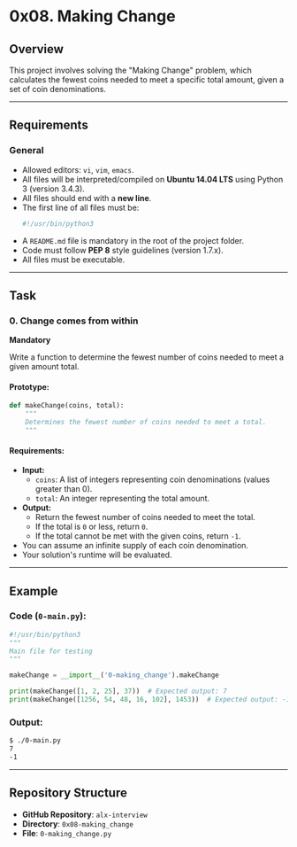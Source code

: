# 0x08. Making Change

## Overview
This project involves solving the "Making Change" problem, which calculates the fewest coins needed to meet a specific total amount, given a set of coin denominations.

---

## Requirements

### General
- Allowed editors: `vi`, `vim`, `emacs`.
- All files will be interpreted/compiled on **Ubuntu 14.04 LTS** using Python 3 (version 3.4.3).
- All files should end with a **new line**.
- The first line of all files must be:
  ```python
  #!/usr/bin/python3
  ```
- A `README.md` file is mandatory in the root of the project folder.
- Code must follow **PEP 8** style guidelines (version 1.7.x).
- All files must be executable.

---

## Task

### **0. Change comes from within**  
**Mandatory**

Write a function to determine the fewest number of coins needed to meet a given amount total.

#### Prototype:
```python
def makeChange(coins, total):
    """
    Determines the fewest number of coins needed to meet a total.
    """
```

#### Requirements:
- **Input:**
  - `coins`: A list of integers representing coin denominations (values greater than 0).
  - `total`: An integer representing the total amount.
- **Output:**
  - Return the fewest number of coins needed to meet the total.
  - If the total is `0` or less, return `0`.
  - If the total cannot be met with the given coins, return `-1`.
- You can assume an infinite supply of each coin denomination.
- Your solution's runtime will be evaluated.

---

## Example

### Code (`0-main.py`):
```python
#!/usr/bin/python3
"""
Main file for testing
"""

makeChange = __import__('0-making_change').makeChange

print(makeChange([1, 2, 25], 37))  # Expected output: 7
print(makeChange([1256, 54, 48, 16, 102], 1453))  # Expected output: -1
```

### Output:
```bash
$ ./0-main.py
7
-1
```

---

## Repository Structure
- **GitHub Repository**: `alx-interview`
- **Directory**: `0x08-making_change`
- **File**: `0-making_change.py`
